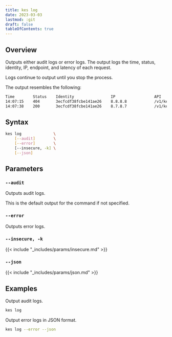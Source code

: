 ```yaml
---
title: kes log
date: 2023-03-03
lastmod: :git
draft: false
tableOfContents: true
---
```


## Overview

Outputs either audit logs or error logs.
The output logs the time, status, identity, IP, endpoint, and latency of each request.

Logs continue to output until you stop the process.

The output resembles the following:

```sh
Time        Status    Identity                IP                 API                               Latency
14:07:15    404       3ecfcdf38fcbe141ae26    8.8.8.8            /v1/key/decrypt/my-first-key      142µs
14:07:38    200       3ecfcdf38fcbe141ae26    8.7.8.7            /v1/key/decrypt/minio-sse-key     299µs
```

## Syntax

```sh
kes log              \
    [--audit]        \
    [--error]        \
    [--insecure, -k] \
    [--json]
```

## Parameters

### `--audit`

Outputs audit logs.

This is the default output for the command if not specified.

### `--error`

Outputs error logs.

### `--insecure, -k`

{{< include "_includes/params/insecure.md" >}}

### `--json`

{{< include "_includes/params/json.md" >}}

## Examples

Output audit logs.

```sh {.copy}
kes log
```

Output error logs in JSON format.

```sh {.copy}
kes log --error --json
```
